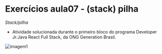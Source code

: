 # Exercícios aula07 - (stack) pilha
*Stack/pilha*
- Atividade solucionada durante o primeiro bloco do programa Developer Jr.Java React Full Stack, da ONG Generation Brasil.

![imagem1](https://cdn.kwork.com/pics/t3/95/29432277-651c58f383cc2.jpg)

